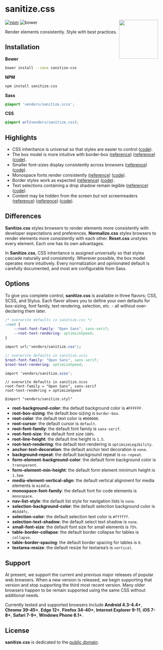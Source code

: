 # sanitize.css

<img align="right" width="128" height="128" src="http://10up.github.io/sanitize.css/logo.png" alt="">

[![npm][npm-image]][npm-url]
![bower][bower-image]

Render elements consistently. Style with best practices.

## Installation

**Bower**

```sh
bower install --save sanitize-css
```

**NPM**

```sh
npm install sanitize.css
```

**Sass**

```scss
@import 'vendors/sanitize.scss';
```

**CSS**

```css
@import url(vendors/sanitize.css);
```

## Highlights

- CSS inheritance is universal so that styles are easier to control ([code](sanitize.css#L86-L101)).
- The box model is more intuitive with border-box ([reference](http://www.paulirish.com/2012/box-sizing-border-box-ftw/)) ([reference](https://css-tricks.com/inheriting-box-sizing-probably-slightly-better-best-practice/)) ([code](sanitize.css#L130)).
- Smaller font-sizes display consistently across browsers ([reference](https://github.com/servo/servo/issues/3423#issuecomment-56321664)) ([code](sanitize.css#L58-L60)).
- Monospace fonts render consistently ([reference](http://code.stephenmorley.org/html-and-css/fixing-browsers-broken-monospace-font-handling/)) ([code](sanitize.css#L201-L206)).
- Border styles work as expected ([reference](https://developer.mozilla.org/en-US/docs/Web/CSS/border-style#Values)) ([code](sanitize.css#L111-L116)).
- Text selections containing a drop shadow remain legible ([reference](https://twitter.com/miketaylr/status/12228805301)) ([code](sanitize.css#L245-L249)).
- Content may be hidden from the screen but not screenreaders ([reference](http://www.paciellogroup.com/blog/2012/05/html5-accessibility-chops-hidden-and-aria-hidden/)) ([reference](https://www.drupal.org/node/897638)) ([code](sanitize.css#L271-L279)).

## Differences

**Sanitize.css** styles browsers to render elements more consistently with developer expectations and preferences. **Normalize.css** styles browsers to render elements more consistently with each other. **Reset.css** unstyles every element. Each one has its own advantages.

In **Sanitize.css**, CSS inheritance is assigned universally so that styles cascade naturally and consistently. Wherever possible, the box model operates more intuitively. Every normalization and opinionated default is carefully documented, and most are configurable from Sass.

## Options

To give you complete control, **sanitize.css** is available in three flavors; CSS, SCSS, and Stylus. Each flavor allows you to define your own defaults for box-sizing, font family, text rendering, selection, etc. - all without over-declaring them later.

```css
/* overwrite defaults in sanitize.css */
:root {
	--root-font-family: "Open Sans", sans-serif;
	--root-text-rendering: optimizeSpeed;
}

import url('vendors/sanitize.css');
```

```scss
// overwrite defaults in sanitize.scss
$root-font-family: "Open Sans", sans-serif;
$root-text-rendering: optimizeSpeed;

import 'vendors/sanitize.scss';
```

```stylus
// overwrite defaults in sanitize.scss
root-font-family = "Open Sans", sans-serif
root-text-rendering = optimizeSpeed

@import "vendors/sanitize.styl"
```

- **root-background-color**: the default background color is `#FFFFFF`.
- **root-box-sizing**: the default box-sizing is `border-box`.
- **root-color**: the default text color is `#000000`.
- **root-cursor**: the default cursor is `default`.
- **root-font-family**: the default font family is `sans-serif`.
- **root-font-size**: the default font size `100%`.
- **root-line-height**: the default line height is `1.5`.
- **root-text-rendering**: the default text-rendering is `optimizeLegibility`.
- **anchor-text-decoration**: the default anchor text decoration is `none`.
- **background-repeat**: the default background repeat is `no-repeat`.
- **form-element-background-color**: the default form background color is `transparent`.
- **form-element-min-height**: the default form element minimum height is `1.5em`
- **media-element-vertical-align**: the default vertical alignment for media elements is `middle`.
- **monospace-font-family**: the default font for code elements is `monospace`.
- **nav-list-style**: the default list style for navigation lists is `none`.
- **selection-background-color**: the default selection background color is `#b3d4fc`.
- **selection-color**: the default selection text color is `#ffffff`.
- **selection-text-shadow**: the default select text shadow is `none`.
- **small-font-size**: the default font size for small elements is `75%`.
- **table-border-collapse**: the default border collapse for tables is `collapse`.
- **table-border-spacing**: the default border spacing for tables is `0`.
- **textarea-resize**: the default resize for textarea’s is `vertical`.

## Support

At present, we support the current and previous major releases of popular web browsers. When a new version is released, we begin supporting that version and stop supporting the third most recent version. Many older browsers happen to be remain supported using the same CSS without additional needs.

Currently tested and supported browsers include **Android 4.3-4.4+**, **Chrome 39-45+**, **Edge 12+**, **Firefox 34-40+**, **Internet Explorer 9-11**, **iOS 7-8+**, **Safari 7-9+**, **Windows Phone 8.1+**.

## License

**sanitize.css** is dedicated to the [public domain](LICENSE.md).

[npm-image]: https://img.shields.io/npm/v/sanitize.css.svg?style=flat-square
[npm-url]: https://www.npmjs.com/package/sanitize.css
[bower-image]: https://img.shields.io/bower/v/sanitize-css.svg?style=flat-square
